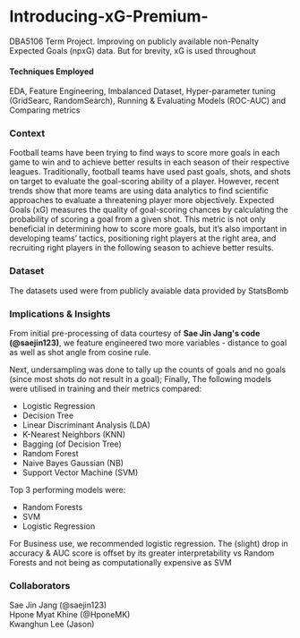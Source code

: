 # Introducing-xG-Premium- 
DBA5106 Term Project. Improving on publicly available non-Penalty Expected Goals (npxG) data. But for brevity, xG is used throughout

#### Techniques Employed
EDA, Feature Engineering, Imbalanced Dataset, Hyper-parameter tuning (GridSearc, RandomSearch), Running & Evaluating Models (ROC-AUC) and Comparing metrics <br>

### Context
Football teams have been trying to find ways to score more goals in each game to win and to achieve better results in each season of their respective leagues. Traditionally, football teams have used past goals, shots, and shots on target to evaluate the goal-scoring ability of a player. However, recent trends show that more teams are using data analytics to find scientific approaches to evaluate a threatening player more objectively. Expected Goals (xG) measures the quality of goal-scoring chances by calculating the probability of scoring a goal from a given shot. This metric is not only
beneficial in determining how to score more goals, but it’s also important in developing teams’ tactics, positioning right players at the right area, and recruiting right players in the following season to achieve better results. <br>

### Dataset
The datasets used were from publicly avaiable data provided by StatsBomb <br>

### Implications & Insights
From initial pre-processing of data courtesy of **Sae Jin Jang's code (@saejin123)**, we feature engineered two more variables - distance to goal as well as shot angle from cosine rule.

Next, undersampling was done to tally up the counts of goals and no goals (since most shots do not result in a goal); Finally,
The following models were utilised in training and their metrics compared:
* Logistic Regression
* Decision Tree
* Linear Discriminant Analysis (LDA)
* K-Nearest Neighbors (KNN)
* Bagging (of Decision Tree)
* Random Forest
* Naive Bayes Gaussian (NB)
* Support Vector Machine (SVM)<br>

Top 3 performing models were:
* Random Forests
* SVM
* Logistic Regression

For Business use, we recommended logistic regression. The (slight) drop in accuracy & AUC score is offset by its greater interpretability vs Random Forests and not being as computationally expensive as SVM

### Collaborators
Sae Jin Jang (@saejin123)<br>
Hpone Myat Khine (@HponeMK) <br>
Kwanghun Lee (Jason) <br>
